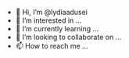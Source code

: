 - 👋 Hi, I’m @lydiaadusei
- 👀 I’m interested in ...
- 🌱 I’m currently learning ...
- 💞️ I’m looking to collaborate on ...
- 📫 How to reach me ...

<!---
lydiaadusei/lydiaadusei is a ✨ special ✨ repository because its `README.md` (this file) appears on your GitHub profile.
You can click the Preview link to take a look at your changes.
--->
